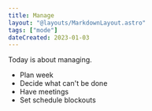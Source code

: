 ```yaml
---
title: Manage
layout: "@layouts/MarkdownLayout.astro"
tags: ["mode"]
dateCreated: 2023-01-03
---
```


Today is about managing.

- Plan week
- Decide what can't be done
- Have meetings
- Set schedule blockouts
